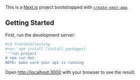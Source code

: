 This is a [Next.js](https://nextjs.org/) project bootstrapped with [`create-next-app`](https://github.com/vercel/next.js/tree/canary/packages/create-next-app).

## Getting Started

First, run the development server:

```bash
#cd frontend/testing
#run: npm install [install packages]
'''run project
# npm run dev
NOTE: make sure your api is running
```

Open [http://localhost:3000](http://localhost:3000) with your browser to see the result.

